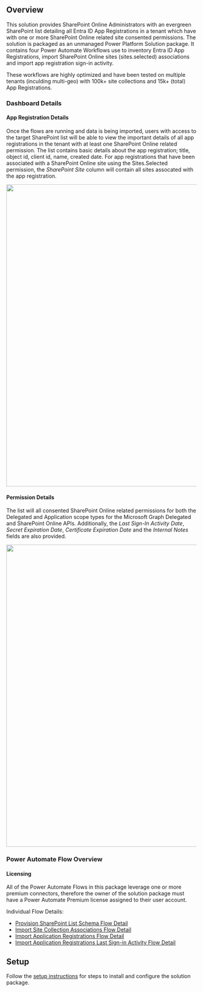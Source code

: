 ## Overview

This solution provides SharePoint Online Administrators with an evergreen SharePoint list detailing all Entra ID App Registrations in a tenant which have with one or more SharePoint Online related site consented permissions.  The solution is packaged as an unmanaged Power Platform Solution package.  It contains four Power Automate Workflows use to inventory Entra ID App Registrations, import SharePoint Online sites (sites.selected) associations and import app registration sign-in activity.

These workflows are highly optimized and have been tested on multiple tenants (inculding multi-geo) with 100k+ site collections and 15k+ (total) App Registrations. 

### Dashboard Details

#### App Registration Details
Once the flows are running and data is being imported, users with access to the target SharePoint list will be able to view the important details of all app registrations in the tenant with at least one SharePoint Online related permission.  The list contains basic details about the app registration; title, object id, client id, name, created date.  For app registrations that have been associated with a SharePoint Online site using the Sites.Selected permission, the *SharePoint Site* column will contain all sites assocated with the app registration.   
<p align="center" width="100%">
    <kbd><img src="https://github.com/joerodgers/sharepoint-app-registrations/blob/main/assets/list-1.png" width="800"></kbd>
</p>

#### Permission Details
The list will all consented SharePoint Online related permissions for both the Delegated and Application scope types for the Microsoft Graph Delegated and SharePoint Online APIs. Additionally, the *Last Sign-In Activity Date*, *Secret Expiration Date*, *Certificate Expiration Date* and the *Internal Notes* fields are also provided. 
<p align="center" width="100%">
    <kbd><img src="https://github.com/joerodgers/sharepoint-app-registrations/blob/main/assets/list-2.png" width="800"></kbd>
</p>

### Power Automate Flow Overview

#### Licensing
All of the Power Automate Flows in this package leverage one or more premium connectors, therefore the owner of the solution package must have a Power Automate Premium license assigned to their user account. 

Individual Flow Details:
- [Provision SharePoint List Schema Flow Detail](https://github.com/joerodgers/sharepoint-app-registrations/blob/main/ProvisionSharePointListSchemaFlowDetails.md)
- [Import Site Collection Associations Flow Detail](https://github.com/joerodgers/sharepoint-app-registrations/blob/main/ProvisionSharePointListSchemaFlowDetails.md)
- [Import Application Registrations Flow Detail](https://github.com/joerodgers/sharepoint-app-registrations/blob/main/ImportApplicationRegistrationsFlowDetails.md)
- [Import Application Registrations Last Sign-in Activity Flow Detail](https://github.com/joerodgers/sharepoint-app-registrations/blob/main/ImportApplicationRegistrationsSignInFlowDetails.md)


## Setup
Follow the [setup instructions](https://github.com/joerodgers/sharepoint-app-registrations/blob/main/setup.md) for steps to install and configure the solution package.